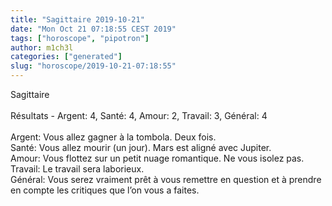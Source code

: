 ```yaml
---
title: "Sagittaire 2019-10-21"
date: "Mon Oct 21 07:18:55 CEST 2019"
tags: ["horoscope", "pipotron"]
author: m1ch3l
categories: ["generated"]
slug: "horoscope/2019-10-21-07:18:55"
---
```


Sagittaire<br>
<br>
Résultats - Argent: 4, Santé: 4, Amour: 2, Travail: 3, Général: 4<br>
<br>
Argent:  Vous allez gagner à la tombola. Deux fois.<br>
Santé:   Vous allez mourir (un jour). Mars est aligné avec Jupiter.<br>
Amour:   Vous flottez sur un petit nuage romantique. Ne vous isolez pas.<br>
Travail: Le travail sera laborieux. <br>
Général: Vous serez vraiment prêt à vous remettre en question et à prendre en compte les critiques que l’on vous a faites.<br>
